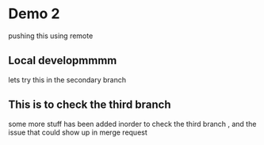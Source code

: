 # Demo 2 

pushing this using remote


## Local developmmmm
lets try this in the secondary branch

## This is to check the third branch
some more stuff has been added inorder to check the third branch , and the issue that could show up in merge request